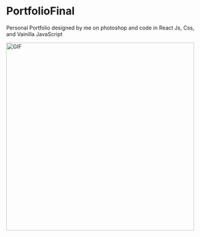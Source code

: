 # PortfolioFinal

<p aling="center">
  Personal Portfolio designed by me on photoshop and code in React Js, Css, and Vainilla JavaScript
</p>

<img hight="500" width="500" alt="GIF" align="center" src="https://thumbs.gfycat.com/SpotlessWarmheartedHog-max-1mb.gif">
